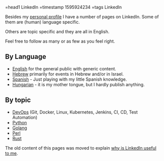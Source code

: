 =head1 LinkedIn
=timestamp 1595924234
=tags LinkedIn



Besides my <a href="https://www.linkedin.com/in/szabgab/">personal profile</a> I have a number of pages on LinkedIn.
Some of them are (human) language specific.

Others are topic specific and they are all in English.

Feel free to follow as many or as few as you feel right.




<h2>By Language</h2>

<ul>
<li><a href="https://code-maven.com/linkedin">English</a> for the general public with generic content.</li>
<li><a href="https://he.code-maven.com/linkedin">Hebrew</a> primarily for events in Hebrew and/or in Israel.</li>
<li><a href="https://es.code-maven.com/linkedin">Spanish</a> - Just playing  with my little Spanish knowledge.</li>
<li><a href="https://hu.code-maven.com/linkedin">Hungarian</a> - it is my mother tongue, but I hardly publish anything.</li>
</ul>

<h2>By topic</h2>

<ul>
<li><a href="https://www.linkedin.com/showcase/code-maven-devops/">DevOps</a> (Git, Docker, Linux, Kubernetes, Jenkins, CI, CD, Test Automation)</li>
<li><a href="https://www.linkedin.com/showcase/code-maven-python/">Python</a></li>
<li><a href="https://www.linkedin.com/showcase/code-maven-golang/">Golang</a></li>
<li><a href="https://www.linkedin.com/showcase/perl-maven/">Perl</a></li>
<li><a href="https://www.linkedin.com/showcase/rust-maven/">Rust</a></li>
</ul>


The old content of this pages was moved to explain <a href="/why-is-linkedin-useful.html">why is LinkedIn useful to me</a>.
